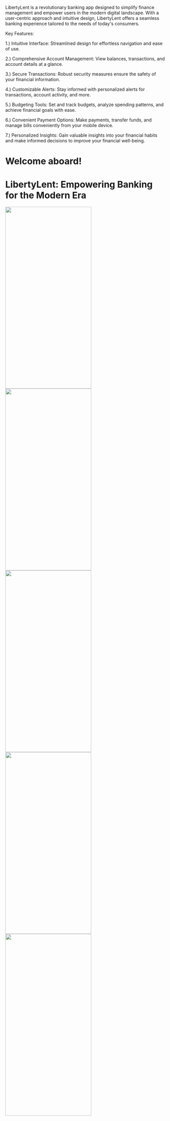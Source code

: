 LibertyLent is a revolutionary banking app designed to simplify finance management and empower users in the modern digital landscape. With a user-centric approach and intuitive design, LibertyLent offers a seamless banking experience tailored to the needs of today's consumers.

Key Features:

1.) Intuitive Interface: Streamlined design for effortless navigation and ease of use.

2.) Comprehensive Account Management: View balances, transactions, and account details at a glance.

3.) Secure Transactions: Robust security measures ensure the safety of your financial information.

4.) Customizable Alerts: Stay informed with personalized alerts for transactions, account activity, and more.

5.) Budgeting Tools: Set and track budgets, analyze spending patterns, and achieve financial goals with ease.

6.) Convenient Payment Options: Make payments, transfer funds, and manage bills conveniently from your mobile device.

7.) Personalized Insights: Gain valuable insights into your financial habits and make informed decisions to improve your financial well-being.

# Welcome aboard!

# LibertyLent: Empowering Banking for the Modern Era

<img src="https://github.com/Thembani77/Liberty-Lend/assets/121121729/110facfc-9db9-493c-b459-920cfbadd2cf" width ="270" height = "570">
<img src="https://github.com/Thembani77/Liberty-Lend/assets/121121729/1dd3bb6b-c428-435f-bfaa-90ba7a1a47f6" width ="270" height = "570">
<img src="https://github.com/Thembani77/Liberty-Lend/assets/121121729/b5fde2c6-3921-4881-9346-f5f49ee2d142" width ="270" height = "570">
<img src="https://github.com/Thembani77/Liberty-Lend/assets/121121729/78a4348a-0250-4548-8f34-8368c5949eed" width ="270" height = "570">
<img src="https://github.com/Thembani77/Liberty-Lend/assets/121121729/62ba85f3-b5ed-44ad-bf5e-587f87f3bd7d" width ="270" height = "570">





